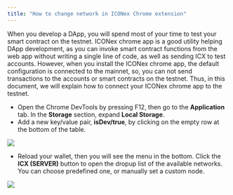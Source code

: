 ```yaml
---
title: "How to change network in ICONex Chrome extension"
---
```


When you develop a DApp, you will spend most of your time to test your smart contract on the testnet. ICONex chrome app is a good utility helping DApp development, as you can invoke smart contract functions from the web app without writing a single line of code, as well as sending ICX to test accounts. However, when you install the ICONex chrome app, the default configuration is connected to the mainnet, so, you can not send transactions to the accounts or smart contracts on the testnet. Thus, in this document, we will explain how to connect your ICONex chrome app to the testnet.  

- Open the Chrome DevTools by pressing F12, then go to the **Application** tab. In the **Storage** section, expand **Local Storage**. 
- Add a new key/value pair, **isDev/true**, by clicking on the empty row at the bottom of the table.

![](https://raw.githubusercontent.com/icon-project/documentation/master/howto/images/iconex-isdev.png)

- Reload your wallet, then you will see the menu in the bottom. Click the **ICX (SERVER)** button to open the dropup list of the available networks. You can choose predefined one, or manually set a custom node. 

![](https://raw.githubusercontent.com/icon-project/documentation/master/howto/images/iconex-network.png)

 


